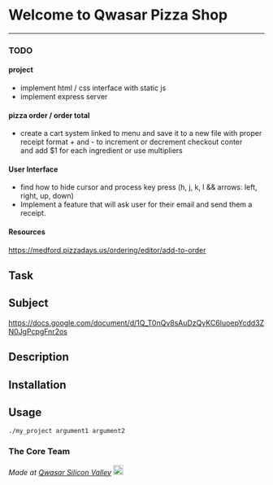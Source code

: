 # Welcome to Qwasar Pizza Shop
***

### TODO

#### project
- implement html / css interface with static js
- implement express server


#### pizza order / order total
- create a cart system linked to menu and save it to a new file with proper receipt format
\+ and - to increment or decrement checkout conter<br>
and add $1 for each ingredient or use multipliers

#### User Interface
- find how to hide cursor and process key press (h, j, k, l && arrows: left, right, up, down)
- Implement a feature that will ask user for their email and send them a receipt.

#### Resources
https://medford.pizzadays.us/ordering/editor/add-to-order

## Task
<!-- What is the problem? And where is the challenge? -->
## Subject
https://docs.google.com/document/d/1Q_T0nQv8sAuDzQyKC6IuoepYcdd3ZN0JgPcpgFnr2os

## Description
<!-- How have you solved the problem? -->

## Installation
<!-- How to install your project? npm install? make? make re? -->

## Usage
<!-- How does it work? -->

```
./my_project argument1 argument2
```

### The Core Team


<span><i>Made at <a href='https://qwasar.io'>Qwasar Silicon Valley</a></i></span>
<span><img alt='Qwasar Silicon Valley Logo' src='https://storage.googleapis.com/qwasar-public/qwasar-logo_50x50.png' width='20px'></span>
